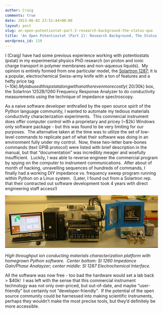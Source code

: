 ```yaml
---
author: Craig
comments: true
date: 2013-06-02 23:51:44+00:00
layout: post
slug: an-open-potentiostat-part-2-research-background-the-status-quo
title: 'An Open Potentiostat (Part 2): Research Background, The Status Quo'
wordpress_id: 119
---
```


I (Craig) have had some previous experience working with potentiostats (pstat) in my experimental physics PhD research (on proton and ionic charge transport in polymer membranes and non-aqueous liquids).  My opinion is entirely formed from one particular model, the [Solartron 1287](http://www.solartronanalytical.com/our-products/potentiostats/Model-1287A.aspx); it is a popular, electrochemical Swiss-army knife with a ton of features and a hefty price tag (~$10k).  My lab used this pstat along with another even more costly (~$20/30k) box, the Solartron 1252B/1260 Frequency Response Analyzer to do conductivity measurements using the technique of impedance spectroscopy.




As a naive software developer enthralled by the open source spirit of the Python language community, I wanted to automate my tedious materials conductivity characterization experiments.  This commercial instrument does offer computer control with a proprietary and pricey (~$2k) Windows only software package - but this was found to be very limiting for our purposes.  The alternative taken at the time was to utilize the set of low-level commands to replicate part of what their software was doing in an environment fully under my control.  Now, these two-letter bare-bones commands (text GPIB protocol) were listed with brief description in the manual, but that “documentation” was incredibly meager and woefully insufficient.  Luckily, I was able to reverse engineer the commercial program by spying on the computer to instrument communications.  After about of month of hacking, unravelling sequences of hundreds of commands, I finally had a working DIY impedance vs. frequency sweep program running within Python on a Linux system.  (Later, I found out from a Solartron rep. that their contracted out software development took 4 years with direct engineering staff access!)


![EIS_gen3](/assets/EIS_gen3.png)




_High throughput ion conducting materials characterization platform with homegrown Python software.  Center bottom: SI 1260 Impedance Gain/Phase Analayzer; center middle: SI 1287 Electrochemical Interface._


All the software was now free - too bad the hardware would set a lab back > $40k!  I was left with the sense that this commercial instrument technology was not only over-priced, but out-of-date, and maybe “user-friendly” but certainly not “developer-friendly”.  If the potential of the open source community could be harnessed into making scientific instruments, perhaps they wouldn’t make the most precise tools, but they’d definitely be more accessible.
